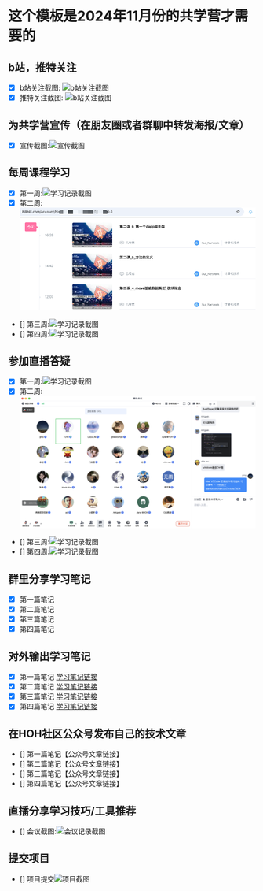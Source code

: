 # 这个模板是2024年11月份的共学营才需要的

## b站，推特关注

- [x] b站关注截图: ![b站关注截图](./images/follow_bilibili.png)
- [x] 推特关注截图: ![b站关注截图](./images/follow_x.png)

## 为共学营宣传（在朋友圈或者群聊中转发海报/文章）

- [x] 宣传截图:![宣传截图](./images/retweet.png)

## 每周课程学习

- [x] 第一周:![学习记录截图](./images/videos_1.png)
- [x] 第二周:![学习记录截图](./images/videos_2.png)
- [] 第三周:![学习记录截图](./images/你的图片地址)
- [] 第四周:![学习记录截图](./images/你的图片地址)

## 参加直播答疑

- [x] 第一周:![学习记录截图](./images/meeting_1.png)
- [x] 第二周:![学习记录截图](./images/meeting_2.png)
- [] 第三周:![学习记录截图](./images/你的图片地址)
- [] 第四周:![学习记录截图](./images/你的图片地址)

## 群里分享学习笔记

- [x] 第一篇笔记
- [x] 第二篇笔记
- [x] 第三篇笔记
- [x] 第四篇笔记

## 对外输出学习笔记

- [x] 第一篇笔记 [学习笔记链接](https://learnblockchain.cn/article/9814)
- [x] 第二篇笔记 [学习笔记链接](https://learnblockchain.cn/article/9839)
- [x] 第三篇笔记 [学习笔记链接](https://learnblockchain.cn/article/9866)
- [x] 第四篇笔记 [学习笔记链接](https://learnblockchain.cn/article/9876)

## 在HOH社区公众号发布自己的技术文章

- [] 第一篇笔记【公众号文章链接】
- [] 第二篇笔记【公众号文章链接】
- [] 第三篇笔记【公众号文章链接】
- [] 第四篇笔记【公众号文章链接】

## 直播分享学习技巧/工具推荐

- [] 会议截图:![会议记录截图](./images/你的图片地址)

## 提交项目

- [] 项目提交![项目截图](./images/你的图片地址)
